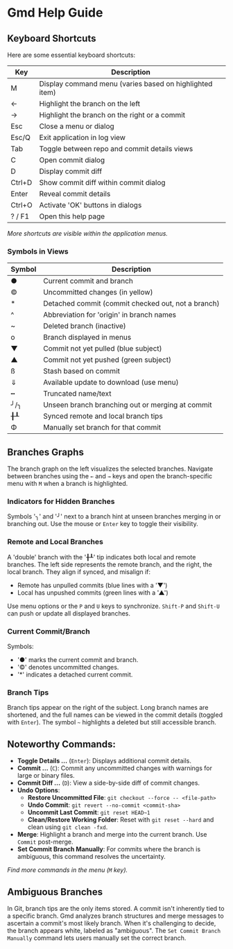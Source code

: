 # Gmd Help Guide

## Keyboard Shortcuts

Here are some essential keyboard shortcuts:

| Key      | Description                                                |
| -------- | ---------------------------------------------------------- |
| M        | Display command menu (varies based on highlighted item)    |
| ←        | Highlight the branch on the left                           |
| →        | Highlight the branch on the right or a commit              |
| Esc      | Close a menu or dialog                                     |
| Esc/Q    | Exit application in log view                               |
| Tab      | Toggle between repo and commit details views               |
| C        | Open commit dialog                                         |
| D        | Display commit diff                                        |
| Ctrl+D   | Show commit diff within commit dialog                      |
| Enter    | Reveal commit details                                      |
| Ctrl+O   | Activate 'OK' buttons in dialogs                           |
| ? / F1   | Open this help page                                        |

*More shortcuts are visible within the application menus.*

### Symbols in Views

| Symbol | Description                                           |
| ------ | ----------------------------------------------------- |
| ●      | Current commit and branch                             |
| ©      | Uncommitted changes (in yellow)                       |
| *      | Detached commit (commit checked out, not a branch)    |
| ^      | Abbreviation for 'origin' in branch names             |
| ~      | Deleted branch (inactive)                             |
| o      | Branch displayed in menus                             |
| ▼      | Commit not yet pulled (blue subject)                  |
| ▲      | Commit not yet pushed (green subject)                 |
| ß      | Stash based on commit                                 |
| ⇓      | Available update to download (use menu)               |
| ┅      | Truncated name/text                                   |
| ╯/╮    | Unseen branch branching out or merging at commit      |
| ╂┸     | Synced remote and local branch tips                   |
| Φ      | Manually set branch for that commit                   |

## Branches Graphs

The branch graph on the left visualizes the selected branches. Navigate between branches using the `←` and `→` keys and open the branch-specific menu with `M` when a branch is highlighted.

### Indicators for Hidden Branches

Symbols '╮' and '╯' next to a branch hint at unseen branches merging in or branching out. Use the mouse or `Enter` key to toggle their visibility.

### Remote and Local Branches

A 'double' branch with the '╂┸' tip indicates both local and remote branches. The left side represents the remote branch, and the right, the local branch. They align if synced, and misalign if:

- Remote has unpulled commits (blue lines with a '▼')
- Local has unpushed commits (green lines with a '▲')

Use menu options or the `P` and `U` keys to synchronize. `Shift-P` and `Shift-U` can push or update all displayed branches.

### Current Commit/Branch

Symbols:

- '●' marks the current commit and branch.
- '©' denotes uncommitted changes.
- '*' indicates a detached current commit.

### Branch Tips

Branch tips appear on the right of the subject. Long branch names are shortened, and the full names can be viewed in the commit details (toggled with `Enter`). The symbol `~` highlights a deleted but still accessible branch.

## Noteworthy Commands:

- **Toggle Details ...** (`Enter`): Displays additional commit details.
- **Commit ...** (`C`): Commit any uncommitted changes with warnings for large or binary files.
- **Commit Diff ...** (`D`): View a side-by-side diff of commit changes.
- **Undo Options**:
  - **Restore Uncommitted File**: `git checkout --force -- <file-path>`
  - **Undo Commit**: `git revert --no-commit <commit-sha>`
  - **Uncommit Last Commit**: `git reset HEAD~1`
  - **Clean/Restore Working Folder**: Reset with `git reset --hard` and clean using `git clean -fxd`.
- **Merge**: Highlight a branch and merge into the current branch. Use `Commit` post-merge.
- **Set Commit Branch Manually**: For commits where the branch is ambiguous, this command resolves the uncertainty.

*Find more commands in the menu (`M` key).*

## Ambiguous Branches

In Git, branch tips are the only items stored. A commit isn't inherently tied to a specific branch. Gmd analyzes branch structures and merge messages to ascertain a commit's most likely branch. When it's challenging to decide, the branch appears white, labeled as "ambiguous". The `Set Commit Branch Manually` command lets users manually set the correct branch.

